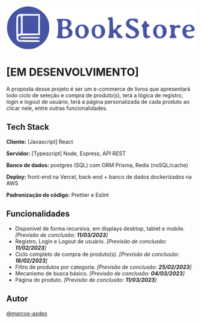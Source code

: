 ![Logo](https://raw.githubusercontent.com/marcos-asdes/project-BookStore-UI/bceade1b5d3fa2d1da95a9673d74e33f48c0b289/src/assets/logo_bookstore_1200dpi.svg)

# [EM DESENVOLVIMENTO]

A proposta desse projeto é ser um e-commerce de livros que apresentará todo ciclo de seleção e compra de produto(s), terá a lógica de registro, login e logout de usuário, terá a página personalizada de cada produto ao clicar nele, entre outras funcionalidades.

## Tech Stack

**Cliente:** [Javascript] React

**Servidor:** [Typescript] Node, Express, API REST

**Banco de dados:** postgres (SQL) com ORM Prisma, Redis (noSQL/cache)

**Deploy:** front-end na Vercel, back-end + banco de dados dockerizados na AWS <!-- com gerenciamento da porta de saída pelo nginx -->

<!-- Verificar qual melhor prática para deploy de projeto full stack dockerizado em nuvem -->

**Padronização de código:** Prettier e Eslint

## Funcionalidades

- Disponível de forma recursiva, em displays desktop, tablet e mobile. _[Previsão de conclusão: **11/03/2023**]_
- Registro, Login e Logout de usuário. _[Previsão de conclusão: **11/02/2023**]_
- Ciclo completo de compra de produto(s). _[Previsão de conclusão: **18/02/2023**]_
- Filtro de produtos por categoria. _[Previsão de conclusão: **25/02/2023**]_
- Mecanismo de busca básico. _[Previsão de conclusão: **04/03/2023**]_
- Página do produto. _[Previsão de conclusão: **11/03/2023**]_

## Autor

[@marcos-asdes](https://www.github.com/marcos-asdes)

